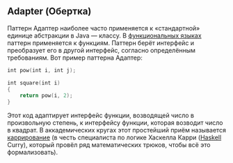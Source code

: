 ## Adapter (Обертка)

Паттерн Адаптер наиболее часто применяется к «стандартной» единице абстракции в Java — классу. В [функциональных языках](../../../Languages/TypesOfLanguages.md) паттерн применяется к функциям. Паттерн берёт интерфейс и преобразует его в другой интерфейс, согласно определённым требованиям. Вот пример паттерна Адаптер:

```swift
int pow(int i, int j);

int square(int i)
{
    return pow(i, 2);
}
```

Этот код адаптирует интерфейс функции, возводящей число в произвольную степень, к интерфейсу функции, которая возводит число в квадрат. В аккадемических кругах этот простейший приём называется [каррирование](../../ProgrammingParadigm/FunctionalProgramming(FP).md) (в честь специалиста по логике Хаскелла Карри ([Haskell](../../../Languages/TypesOfLanguages.md) Curry), который провёл ряд математических трюков, чтобы всё это формализовать).










